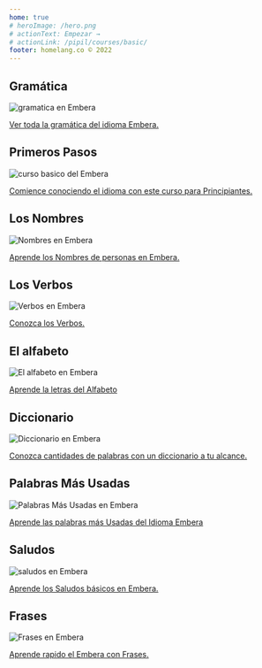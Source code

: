 ```yaml
---
home: true
# heroImage: /hero.png
# actionText: Empezar →
# actionLink: /pipil/courses/basic/
footer: homelang.co © 2022  
---
```


<div class="features">
  <div class="feature">
    <h2>Gramática </h2>
    <img src="/home/grammar.jpg" alt="gramatica en Embera">
    <p><a href="/pa/embera/grammar/guide/">Ver toda la gramática del idioma Embera.</a></p>
  </div>
  <div class="feature">
    <h2>Primeros Pasos</h2>
    <img src="/home/courses.jpg" alt="curso basico del Embera">
    <p><a href="/pa/embera/courses/basic/">Comience conociendo el idioma con este curso para Principiantes.</a></p>
  </div>
  <div class="feature">
    <h2>Los Nombres</h2>
    <img src="/home/people.jpg" alt="Nombres en Embera">
    <p><a href="/pa/embera/vocabulary/people/">Aprende los Nombres de personas en Embera.</a></p>
  </div>
   <div class="feature">
    <h2>Los Verbos </h2>
    <img src="/home/verbs.png" alt="Verbos en Embera">
    <p><a href="/pa/embera/grammar/verbs/">Conozca los Verbos.</a></p>
  </div>
  <div class="feature">
    <h2>El alfabeto</h2>
    <img src="/home/alphabet.jpg" alt="El alfabeto en Embera">
    <p><a href="/pa/embera/grammar/alphabet/">Aprende la letras del Alfabeto</a></p>
  </div>
     <div class="feature">
    <h2>Diccionario</h2>
    <img src="/home/dictionary.jpg" alt="Diccionario en Embera">
    <p><a href="/pa/embera/dictionary/">Conozca cantidades de palabras con un diccionario a tu alcance.</a></p>
  </div>
  <div class="feature">
    <h2>Palabras Más Usadas</h2>
    <img src="/home/more_used.jpg" alt="Palabras Más Usadas en Embera">
    <p><a href="/pa/embera/vocabulary/more_used/">Aprende las palabras más Usadas del Idioma Embera</a></p>
  </div>
    <div class="feature">
    <h2>Saludos</h2>
    <img src="/home/greetings.jpg" alt="saludos en Embera">
    <p><a href="/pa/embera/vocabulary/greetings/">Aprende los Saludos básicos en Embera.</a></p>
  </div>
   <div class="feature">
    <h2>Frases</h2>
    <img src="/home/phrases.jpg" alt="Frases en Embera">
    <p><a href="/pa/embera/vocabulary/phrases/">Aprende rapido el Embera con Frases.</a></p>
  </div>
</div>

<!-- <counter/> -->
